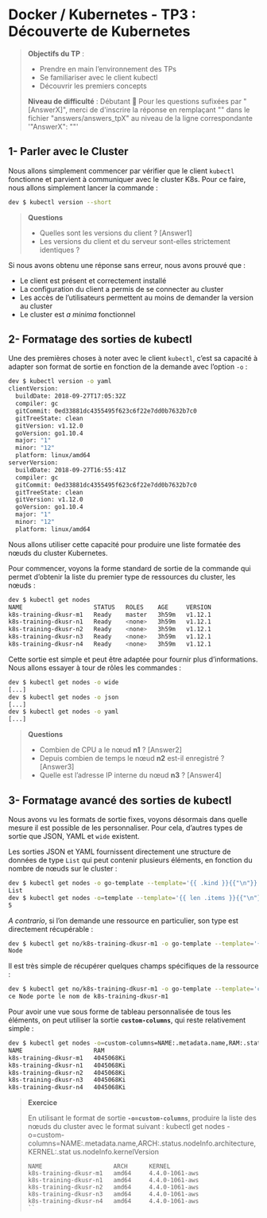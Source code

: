 # Docker / Kubernetes - TP3 : Découverte de Kubernetes
> **Objectifs du TP** :
>- Prendre en main l’environnement des TPs
>- Se familiariser avec le client kubectl
>- Découvrir les premiers concepts
>
> **Niveau de difficulté** : Débutant

Pour les questions sufixées par "[AnswerX]", merci de d'inscrire la réponse en remplaçant "<fix me>" dans le fichier "answers/answers_tpX" au niveau de la ligne correspondante '"AnswerX": "<fix me>"'

## 1- Parler avec le Cluster

Nous allons simplement commencer par vérifier que le client `kubectl` fonctionne et parvient à communiquer avec le cluster K8s. Pour ce faire, nous allons simplement lancer la commande :
```sh
dev $ kubectl version --short
```
>**Questions**
>- Quelles sont les versions du client ? [Answer1]
>- Les versions du client et du serveur sont-elles strictement identiques ?


Si nous avons obtenu une réponse sans erreur, nous avons prouvé que :
- Le client est présent et correctement installé
- La configuration du client a permis de se connecter au cluster
- Les accès de l’utilisateurs permettent au moins de demander la version au cluster
- Le cluster est _a minima_ fonctionnel

## 2- Formatage des sorties de kubectl

Une des premières choses à noter avec le client `kubectl`, c’est sa capacité à adapter son format de sortie en fonction de la demande avec l’option `-o` :

```sh
dev $ kubectl version -o yaml
clientVersion:
  buildDate: 2018-09-27T17:05:32Z
  compiler: gc
  gitCommit: 0ed33881dc4355495f623c6f22e7dd0b7632b7c0
  gitTreeState: clean
  gitVersion: v1.12.0
  goVersion: go1.10.4
  major: "1"
  minor: "12"
  platform: linux/amd64
serverVersion:
  buildDate: 2018-09-27T16:55:41Z
  compiler: gc
  gitCommit: 0ed33881dc4355495f623c6f22e7dd0b7632b7c0
  gitTreeState: clean
  gitVersion: v1.12.0
  goVersion: go1.10.4
  major: "1"
  minor: "12"
  platform: linux/amd64
```

Nous allons utiliser cette capacité pour produire une liste formatée des nœuds du cluster Kubernetes.

Pour commencer, voyons la forme standard de sortie de la commande qui permet d’obtenir la liste du premier type de ressources du cluster, les nœuds :

```sh
dev $ kubectl get nodes
NAME                    STATUS   ROLES    AGE     VERSION
k8s-training-dkusr-m1   Ready    master   3h59m   v1.12.1
k8s-training-dkusr-n1   Ready    <none>   3h59m   v1.12.1
k8s-training-dkusr-n2   Ready    <none>   3h59m   v1.12.1
k8s-training-dkusr-n3   Ready    <none>   3h59m   v1.12.1
k8s-training-dkusr-n4   Ready    <none>   3h59m   v1.12.1
```

Cette sortie est simple et peut être adaptée pour fournir plus d’informations. Nous allons essayer à tour de rôles les commandes :
```sh
dev $ kubectl get nodes -o wide
[...]
dev $ kubectl get nodes -o json
[...]
dev $ kubectl get nodes -o yaml
[...]
```

>**Questions**
>- Combien de CPU a le nœud **n1** ? [Answer2]
>- Depuis combien de temps le nœud **n2** est-il enregistré ? [Answer3]
>- Quelle est l’adresse IP interne du nœud **n3** ? [Answer4]

## 3- Formatage avancé des sorties de kubectl

Nous avons vu les formats de sortie fixes, voyons désormais dans quelle mesure il est possible de les personnaliser. Pour cela, d’autres types de sortie que JSON, YAML et `wide` existent.

Les sorties JSON et YAML fournissent directement une structure de données de type `List` qui peut contenir plusieurs éléments, en fonction du nombre de nœuds sur le cluster :
```sh
dev $ kubectl get nodes -o go-template --template='{{ .kind }}{{"\n"}}'
List
dev $ kubectl get nodes -o=template --template='{{ len .items }}{{"\n"}}'
5
```
_A contrario_, si l’on demande une ressource en particulier, son type est directement récupérable :
```sh
dev $ kubectl get no/k8s-training-dkusr-m1 -o go-template --template='{{ .kind }}{{"\n"}}'
Node
```

Il est très simple de récupérer quelques champs spécifiques de la ressource :
```sh
dev $ kubectl get no/k8s-training-dkusr-m1 -o go-template --template='ce {{ .kind }} porte le nom de {{ .metadata.name }}{{"\n"}}'
ce Node porte le nom de k8s-training-dkusr-m1
```

Pour avoir une vue sous forme de tableau personnalisée de tous les éléments, on peut utiliser la sortie **`custom-columns`**, qui reste relativement simple :
```sh
dev $ kubectl get nodes -o=custom-columns=NAME:.metadata.name,RAM:.status.capacity.memory
NAME                    RAM
k8s-training-dkusr-m1   4045068Ki
k8s-training-dkusr-n1   4045068Ki
k8s-training-dkusr-n2   4045068Ki
k8s-training-dkusr-n3   4045068Ki
k8s-training-dkusr-n4   4045068Ki
```

> **Exercice**
>
> En utilisant le format de sortie **`-o=custom-columns`**, produire la liste des nœuds du cluster avec le format suivant :   kubectl get nodes -o=custom-columns=NAME:.metadata.name,ARCH:.status.nodeInfo.architecture,KERNEL:.stat
us.nodeInfo.kernelVersion
> ```
> NAME                    ARCH      KERNEL
> k8s-training-dkusr-m1   amd64     4.4.0-1061-aws
> k8s-training-dkusr-n1   amd64     4.4.0-1061-aws
> k8s-training-dkusr-n2   amd64     4.4.0-1061-aws
> k8s-training-dkusr-n3   amd64     4.4.0-1061-aws
> k8s-training-dkusr-n4   amd64     4.4.0-1061-aws
> ``
